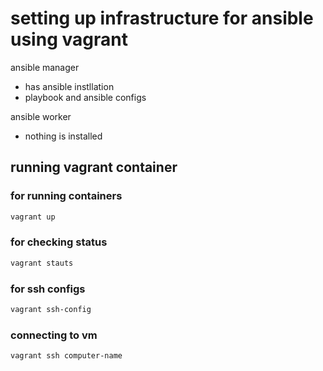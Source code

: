 
# setting up infrastructure for ansible using vagrant

ansible manager

- has ansible instllation
- playbook and ansible configs

ansible worker

- nothing is installed

## running vagrant container

### for running containers

```sh
vagrant up

```

### for checking status

```sh
vagrant stauts 

```

### for ssh configs

```sh
vagrant ssh-config

```

### connecting to  vm

```sh
vagrant ssh computer-name
```